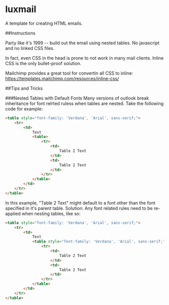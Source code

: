 # luxmail

A template for creating HTML emails.

##Instructions

Party like it's 1999 -- build out the email using nested tables. No javascript and no linked CSS files.

In fact, even CSS in the head is prone to not work in many mail clients. Inline CSS is the only bullet-proof solution.

Mailchimp provides a great tool for convertin all CSS to inline:
https://templates.mailchimp.com/resources/inline-css/

##Tips and Tricks

###Nested Tables with Default Fonts
Many versions of outlook break inheritance for font relrted ruless when tables are nested. Take the following code for example:

```html
<table style="font-family: 'Verdana', 'Arial', sans-serif;">
	<tr>
		<td>
			Text
			<table>
				<tr>
					<td>
						Table 2 Text
					</td>
					<td>
						Table 2 Text
					</td>
				</tr>
			</table>
		</td>
	</tr>
</table>
```
In this example, "Table 2 Text" might default to a font other than the font specified in it's parent table. Solution: Any font related rules need to be re-applied when nesting tables, like so:

```html
<table style="font-family: 'Verdana', 'Arial', sans-serif;">
	<tr>
		<td>
			Text
			<table style="font-family: 'Verdana', 'Arial', sans-serif;">
				<tr>
					<td>
						Table 2 Text
					</td>
					<td>
						Table 2 Text
					</td>
				</tr>
			</table>
		</td>
	</tr>
</table>
```
